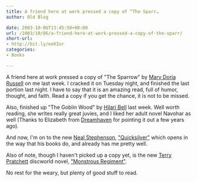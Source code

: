 ```yaml
---
title: A friend here at work pressed a copy of “The Sparr…
author: Old Blog

date: 2003-10-06T13:45:50+00:00
url: /2003/10/06/a-friend-here-at-work-pressed-a-copy-of-the-sparr/
short-url:
- http://bit.ly/eeXIor
categories:
- Books

---
```

<div class='microid-http+http:sha1:19a5459dfd6998b55c7ae8811223235a95c434a1'>

A friend here at work pressed a copy of "The Sparrow" by <a href="http://www.marydoriarussell.info">Mary Doria Russell</a> on me last week. I cracked it on Tuesday night, and finished the last portion last night. I have to say that it is an amazing read, full of humor, thought, and faith. Read a copy if you get the chance, it is not to be missed.



Also, finished up "The Goblin Wood" by <a href="http://www.sfwa.org/members/bell/">Hilari Bell</a> last week. Well worth reading, she writes really great juvies, and I liked her adult novel Navohar as well (Thanks to Elizabeth from <a href="http://www.dreamhavenbooks.com/">Dreamhaven</a> for pointing it out a few years ago).



And now, I'm on to the new <a href="http://www.nealstephenson.com/">Neal Stephenson</a>, <a href="http://www.baroquecycle.com">"Quicksilver"</a> which opens in the way that his books do, and already has me pretty well.



Also of note, though I haven't picked up a copy yet, is the new <a href="http://www.terrypratchettbooks.com/">Terry Pratchett</a> discworld novel, <a href="http://www.harpercollins.com/catalog/pratchett/site/books/description.asp?isbn=006001315X">"Monstrous Regiment"</a>.



No rest for the weary, but plenty of good stuff to read.

